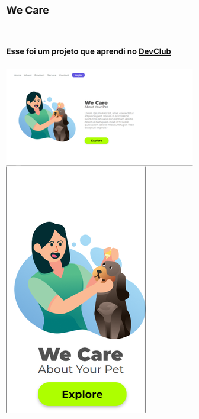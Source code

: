 <h1>We Care</h1>
<br>
<br>
<h2>Esse foi um projeto que aprendi no <a href="https://rodolfomori.com.br/devclub">DevClub</a></h2>
<br>
<img src="https://github.com/julioczrn/Projeto-We-Care/blob/master/imagem%20do%20readme.png?raw=true">
<img src="https://github.com/julioczrn/Projeto-We-Care/blob/master/imagem%202%20do%20readme.png?raw=true">
